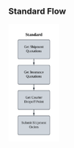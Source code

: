 ### Standard Flow

<img src="../../pictures/Standard.png" alt="Standard Flow" style="width:20%; margin:0; padding:0;">
